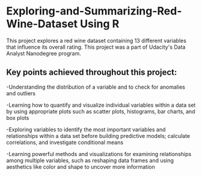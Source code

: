 # Exploring-and-Summarizing-Red-Wine-Dataset Using R

This project explores a red wine dataset containing 13 different 
variables that influence its overall rating.  This project was a part of Udacity's Data Analyst Nanodegree program.

## Key points achieved throughout this project:

-Understanding the distribution of a variable and to check for anomalies and outliers

-Learning how to quantify and visualize individual variables within a data set by using appropriate plots such as scatter plots, histograms, bar charts, and box plots

-Exploring variables to identify the most important variables and relationships within a data set before building predictive models; calculate correlations, and investigate conditional means

-Learning powerful methods and visualizations for examining relationships among multiple variables, such as reshaping data frames and using aesthetics like color and shape to uncover more information

